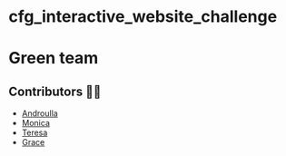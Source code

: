 # cfg_interactive_website_challenge

# Green team


## Contributors ✍🏼

* [Androulla](https://github.com/n1ght0wl) 
* [Monica](https://github.com/Monika5S)
* [Teresa](https://github.com/teresafdm)
* [Grace](https://github.com/grace-0001)
